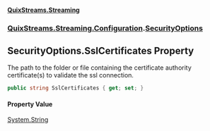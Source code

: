 #### [QuixStreams.Streaming](index.md 'index')
### [QuixStreams.Streaming.Configuration](QuixStreams.Streaming.Configuration.md 'QuixStreams.Streaming.Configuration').[SecurityOptions](SecurityOptions.md 'QuixStreams.Streaming.Configuration.SecurityOptions')

## SecurityOptions.SslCertificates Property

The path to the folder or file containing the certificate authority certificate(s) to validate the ssl connection.

```csharp
public string SslCertificates { get; set; }
```

#### Property Value
[System.String](https://docs.microsoft.com/en-us/dotnet/api/System.String 'System.String')